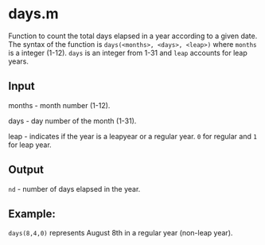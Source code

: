 # days.m
Function to count the total days elapsed in a year according to a given date.
The syntax of the function is `days(<months>, <days>, <leap>)` where `months` is a integer (1-12). `days` is an integer from 1-31 and `leap` accounts for leap years.

## Input
months - month number (1-12).

days - day number of the month (1-31).

leap - indicates if the year is a leapyear or a regular year. `0` for regular and `1` for leap year.

## Output
`nd` - number of days elapsed in the year.

## Example: 
`days(8,4,0)` represents August 8th in a regular year (non-leap year).